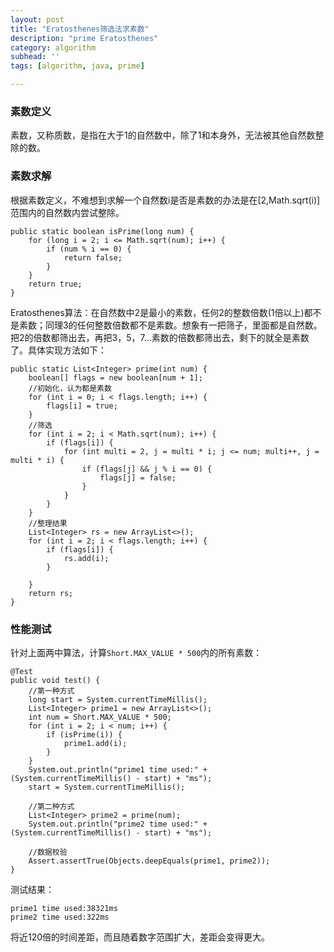 ```yaml
---
layout: post
title: "Eratosthenes筛选法求素数"
description: "prime Eratosthenes"
category: algorithm
subhead: ''
tags: [algorithm, java, prime]

---
```



### 素数定义

素数，又称质数，是指在大于1的自然数中，除了1和本身外，无法被其他自然数整除的数。

### 素数求解

根据素数定义，不难想到求解一个自然数i是否是素数的办法是在[2,Math.sqrt(i)]范围内的自然数内尝试整除。


    public static boolean isPrime(long num) {
        for (long i = 2; i <= Math.sqrt(num); i++) {
            if (num % i == 0) {
                return false;
            }
        }
        return true;
    }

Eratosthenes算法：在自然数中2是最小的素数，任何2的整数倍数(1倍以上)都不是素数；同理3的任何整数倍数都不是素数。想象有一把筛子，里面都是自然数。把2的倍数都筛出去，再把3，5，7...素数的倍数都筛出去，剩下的就全是素数了。具体实现方法如下：

    public static List<Integer> prime(int num) {
        boolean[] flags = new boolean[num + 1];
        //初始化，认为都是素数
        for (int i = 0; i < flags.length; i++) {
            flags[i] = true;
        }
        //筛选
        for (int i = 2; i < Math.sqrt(num); i++) {
            if (flags[i]) {
                for (int multi = 2, j = multi * i; j <= num; multi++, j = multi * i) {
                    if (flags[j] && j % i == 0) {
                        flags[j] = false;
                    }
                }
            }
        }
        //整理结果
        List<Integer> rs = new ArrayList<>();
        for (int i = 2; i < flags.length; i++) {
            if (flags[i]) {
                rs.add(i);
            }

        }
        return rs;
    }
    
### 性能测试

针对上面两中算法，计算`Short.MAX_VALUE * 500`内的所有素数：


    @Test
    public void test() {
        //第一种方式
        long start = System.currentTimeMillis();
        List<Integer> prime1 = new ArrayList<>();
        int num = Short.MAX_VALUE * 500;
        for (int i = 2; i < num; i++) {
            if (isPrime(i)) {
                prime1.add(i);
            }
        }
        System.out.println("prime1 time used:" + (System.currentTimeMillis() - start) + "ms");
        start = System.currentTimeMillis();

        //第二种方式
        List<Integer> prime2 = prime(num);
        System.out.println("prime2 time used:" + (System.currentTimeMillis() - start) + "ms");

        //数据校验
        Assert.assertTrue(Objects.deepEquals(prime1, prime2));
    }
    
测试结果：

    prime1 time used:38321ms
    prime2 time used:322ms   
       
将近120倍的时间差距，而且随着数字范围扩大，差距会变得更大。



